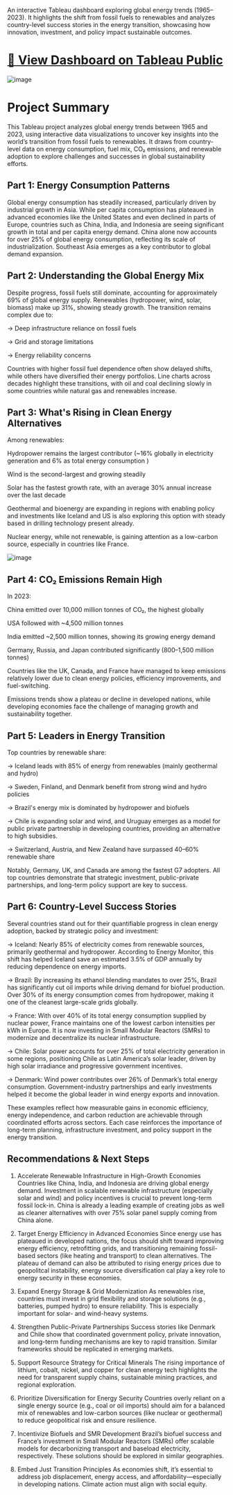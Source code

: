An interactive Tableau dashboard exploring global energy trends (1965–2023). It highlights the shift from fossil fuels to renewables and analyzes country-level success stories in the energy transition, showcasing how innovation, investment, and policy impact sustainable outcomes.

# [🔗 View Dashboard on Tableau Public](https://public.tableau.com/views/energy_dashboard_v3/Dashboard1?:language=en-US&:sid=&:redirect=auth&:display_count=n&:origin=viz_share_link)

![image](screenshots/dashboard_preview.png)

# Project Summary
This Tableau project analyzes global energy trends between 1965 and 2023, using interactive data visualizations to uncover key insights into the world’s transition from fossil fuels to renewables. It draws from country-level data on energy consumption, fuel mix, CO₂ emissions, and renewable adoption to explore challenges and successes in global sustainability efforts.

## Part 1: Energy Consumption Patterns
Global energy consumption has steadily increased, particularly driven by industrial growth in Asia. While per capita consumption has plateaued in advanced economies like the United States and even declined in parts of Europe, countries such as China, India, and Indonesia are seeing significant growth in total and per capita energy demand. China alone now accounts for over 25% of global energy consumption, reflecting its scale of industrialization. Southeast Asia emerges as a key contributor to global demand expansion.

## Part 2: Understanding the Global Energy Mix
Despite progress, fossil fuels still dominate, accounting for approximately 69% of global energy supply. Renewables (hydropower, wind, solar, biomass) make up 31%, showing steady growth. The transition remains complex due to:

-> Deep infrastructure reliance on fossil fuels

-> Grid and storage limitations

-> Energy reliability concerns

Countries with higher fossil fuel dependence often show delayed shifts, while others have diversified their energy portfolios. Line charts across decades highlight these transitions, with oil and coal declining slowly in some countries while natural gas and renewables increase.

## Part 3: What's Rising in Clean Energy Alternatives
Among renewables:

Hydropower remains the largest contributor (~16% globally in electricity generation and 6% as total energy consumption )

Wind is the second-largest and growing steadily

Solar has the fastest growth rate, with an average 30% annual increase over the last decade

Geothermal and bioenergy are expanding in regions with enabling policy and investments like Iceland and US is also exploring this option with steady based in drilling technology present already.

Nuclear energy, while not renewable, is gaining attention as a low-carbon source, especially in countries like France.

![image](screenshots/dashboard_preview2.png)

## Part 4: CO₂ Emissions Remain High
In 2023:

China emitted over 10,000 million tonnes of CO₂, the highest globally

USA followed with ~4,500 million tonnes

India emitted ~2,500 million tonnes, showing its growing energy demand

Germany, Russia, and Japan contributed significantly (800–1,500 million tonnes)

Countries like the UK, Canada, and France have managed to keep emissions relatively lower due to clean energy policies, efficiency improvements, and fuel-switching.

Emissions trends show a plateau or decline in developed nations, while developing economies face the challenge of managing growth and sustainability together.

## Part 5: Leaders in Energy Transition
Top countries by renewable share:

-> Iceland leads with 85% of energy from renewables (mainly geothermal and hydro)

-> Sweden, Finland, and Denmark benefit from strong wind and hydro policies

-> Brazil's energy mix is dominated by hydropower and biofuels

-> Chile is expanding solar and wind, and Uruguay emerges as a model for public private partnership in developing countries, providing an alternative to high subsidies.

-> Switzerland, Austria, and New Zealand have surpassed 40–60% renewable share

Notably, Germany, UK, and Canada are among the fastest G7 adopters. All top countries demonstrate that strategic investment, public-private partnerships, and long-term policy support are key to success.


## Part 6: Country-Level Success Stories

Several countries stand out for their quantifiable progress in clean energy adoption, backed by strategic policy and investment:

-> Iceland: Nearly 85% of electricity comes from renewable sources, primarily geothermal and hydropower. According to Energy Monitor, this shift has helped Iceland save an estimated 3.5% of GDP annually by reducing dependence on energy imports.

-> Brazil: By increasing its ethanol blending mandates to over 25%, Brazil has significantly cut oil imports while driving demand for biofuel production. Over 30% of its energy consumption comes from hydropower, making it one of the cleanest large-scale grids globally.

-> France: With over 40% of its total energy consumption supplied by nuclear power, France maintains one of the lowest carbon intensities per kWh in Europe. It is now investing in Small Modular Reactors (SMRs) to modernize and decentralize its nuclear infrastructure.

-> Chile: Solar power accounts for over 25% of total electricity generation in some regions, positioning Chile as Latin America’s solar leader, driven by high solar irradiance and progressive government incentives.

-> Denmark: Wind power contributes over 26% of Denmark’s total energy consumption. Government-industry partnerships and early investments helped it become the global leader in wind energy exports and innovation.

These examples reflect how measurable gains in economic efficiency, energy independence, and carbon reduction are achievable through coordinated efforts across sectors. Each case reinforces the importance of long-term planning, infrastructure investment, and policy support in the energy transition.

## Recommendations & Next Steps
1. Accelerate Renewable Infrastructure in High-Growth Economies
Countries like China, India, and Indonesia are driving global energy demand. Investment in scalable renewable infrastructure (especially solar and wind) and policy incentives is crucial to prevent long-term fossil lock-in. China is already a leading example of creating jobs as well as cleaner alternatives with over 75% solar panel supply coming from China alone.

2. Target Energy Efficiency in Advanced Economies
Since energy use has plateaued in developed nations, the focus should shift toward improving energy efficiency, retrofitting grids, and transitioning remaining fossil-based sectors (like heating and transport) to clean alternatives. The plateau of demand can also be attributed to rising energy prices due to geopolitcal instability, energy source diversification cal play a key role to energy security in these economies. 

3. Expand Energy Storage & Grid Modernization
As renewables rise, countries must invest in grid flexibility and storage solutions (e.g., batteries, pumped hydro) to ensure reliability. This is especially important for solar- and wind-heavy systems.

4. Strengthen Public-Private Partnerships
Success stories like Denmark and Chile show that coordinated government policy, private innovation, and long-term funding mechanisms are key to rapid transition. Similar frameworks should be replicated in emerging markets.

5. Support Resource Strategy for Critical Minerals
The rising importance of lithium, cobalt, nickel, and copper for clean energy tech highlights the need for transparent supply chains, sustainable mining practices, and regional exploration.

6. Prioritize Diversification for Energy Security
Countries overly reliant on a single energy source (e.g., coal or oil imports) should aim for a balanced mix of renewables and low-carbon sources (like nuclear or geothermal) to reduce geopolitical risk and ensure resilience.

7. Incentivize Biofuels and SMR Development
Brazil’s biofuel success and France’s investment in Small Modular Reactors (SMRs) offer scalable models for decarbonizing transport and baseload electricity, respectively. These solutions should be explored in similar geographies.

8. Embed Just Transition Principles
As economies shift, it’s essential to address job displacement, energy access, and affordability—especially in developing nations. Climate action must align with social equity.
